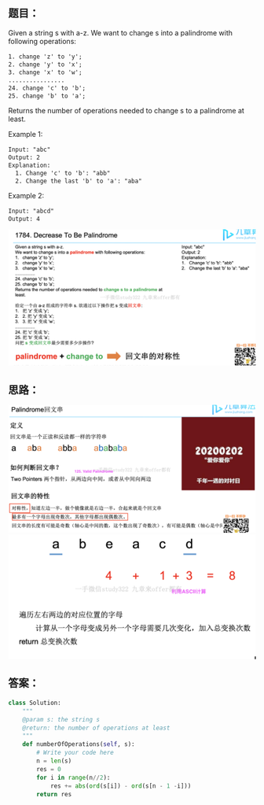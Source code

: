 ## 题目：
Given a string s with a-z. We want to change s into a palindrome with following operations:
```
1. change 'z' to 'y';
2. change 'y' to 'x';
3. change 'x' to 'w';
................
24. change 'c' to 'b';
25. change 'b' to 'a';
```
Returns the number of operations needed to change s to a palindrome at least.


Example 1:
```
Input: "abc"
Output: 2
Explanation: 
  1. Change 'c' to 'b': "abb"
  2. Change the last 'b' to 'a': "aba"
```
Example 2:
```
Input: "abcd"
Output: 4
```

![a](https://github.com/SSRRBB/Leetcode/blob/main/Images/185.png)

## 思路：
![a](https://github.com/SSRRBB/Leetcode/blob/main/Images/184.png)
![a](https://github.com/SSRRBB/Leetcode/blob/main/Images/186.png)


## 答案：
```python
class Solution:
    """
    @param s: the string s
    @return: the number of operations at least
    """
    def numberOfOperations(self, s):
        # Write your code here
        n = len(s)
        res = 0
        for i in range(n//2):
            res += abs(ord(s[i]) - ord(s[n - 1 -i]))
        return res

```
